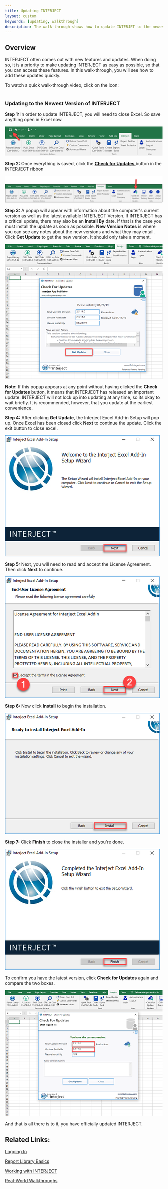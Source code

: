 ```yaml
---
title: Updating INTERJECT
layout: custom
keywords: [updating, walkthrough]
description: The walk-through shows how to update INTERJET to the newest version
---
```


##  **Overview**

INTERJECT often comes out with new features and updates. When doing so, it is a priority to make updating INTERJECT as easy as possible, so that you can access these features. In this walk-through, you will see how to add these updates quickly. 

To watch a quick walk-through video, click on the icon:  
   <br><a href="https://www.youtube.com/watch?v=-PVuTGZ1qz4&feature=youtu.be"><i class="fa fa-youtube-play" style="color: #ff0000; font-size: 3em;"></i></a>

###  Updating to the Newest Version of INTERJECT 

**Step 1:** In order to update INTERJECT, you will need to close Excel. So save anything open in Excel now. 

![](/images/Updating/image2017-6-19_8-51-50.png)

**Step 2:** Once everything is saved, click the [ **Check for Updates** ](/wGetStarted/INTERJECT-Ribbon-Menu-Items.html#check-for-updates) button in the INTERJECT ribbon 

![](/images/Updating/image2017-6-19_9-28-27.png)

**Step 3:** A popup will appear with information about the computer's current version as well as the latest available INTERJECT Version. If INTERJECT has a critical update, there may also be an **Install By** date. If that is the case you must install the update as soon as possible. **New Version Notes** is where you can see any notes about the new versions and what they may entail. Click **Get Update** to get the new version. It should only take a moment. 

![](/images/Updating/03.png)

**Note:** If this popup appears at any point without having clicked the **Check for Updates** button, it means that INTERJECT has released an important update. INTERJECT will not lock up into updating at any time, so its okay to wait briefly. It is recommended, however, that you update at the earliest convenience. 

**Step 4:** After clicking **Get Update**, the Interject Excel Add-in Setup will pop up. Once Excel has been closed click **Next** to continue the update. Click the exit button to close excel.

![](/images/Updating/05.png)

**Step 5:** Next, you will need to read and accept the License Agreement. Then click **Next** to continue. 

![](/images/Updating/06.png)   

**Step 6:** Now click **Install** to begin the installation. 

![](/images/Updating/07.png)

**Step 7:** Click **Finish** to close the installer and you're done.

![](/images/Updating/08.png)

To confirm you have the latest version, click **Check for Updates** again and compare the two boxes. 

![](/images/Updating/09.png)

And that is all there is to it, you have officially updated INTERJECT. 

##  Related Links: 

[ Logging In ](/wAbout/Logging-In.html)

[ Report Library Basics ](/wAbout/Report-Library-Basics.html)

[ Working with INTERJECT ](/wAbout/Working-with-INTERJECT.html)

[ Real-World Walkthroughs ](/wAbout/Real-World-Walkthroughs.html)

  

